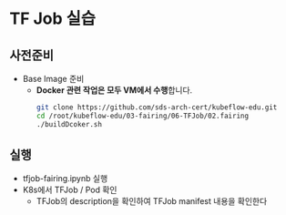 # TF Job 실습
## 사전준비
- Base Image 준비
  - **Docker 관련 작업은 모두 VM에서 수행**합니다.
      ```bash
      git clone https://github.com/sds-arch-cert/kubeflow-edu.git
      cd /root/kubeflow-edu/03-fairing/06-TFJob/02.fairing
      ./buildDcoker.sh
      ```

## 실행
- tfjob-fairing.ipynb 실행
- K8s에서 TFJob / Pod 확인
  - TFJob의 description을 확인하여 TFJob manifest 내용을 확인한다